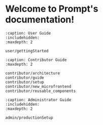 <!-- 
Prompt documentation master file, created by sphinx-quickstart on Tue Jan 28 17:14:36 2025.
You can adapt this file completely to your liking, but it should at least
contain the root `toctree` directive.
-->

# Welcome to Prompt's documentation!

```{toctree}
:caption: User Guide
:includehidden:
:maxdepth: 2

user/gettingStarted
```

```{toctree}
:caption: Contributor Guide
:maxdepth: 2

contributor/architecture
contributor/guide
contributor/setup
contributor/new_microfrontend
contributor/reusable_components
```

```{toctree}
:caption: Administrator Guide
:includehidden:
:maxdepth: 2

admin/productionSetup
```

